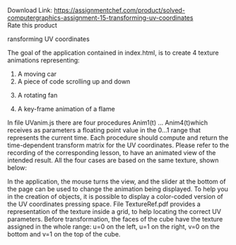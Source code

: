 Download Link: https://assignmentchef.com/product/solved-computergraphics-assignment-15-transforming-uv-coordinates
<br>
<span class="kksr-muted">Rate this product</span>

ransforming UV coordinates

The goal of the application contained in index.html, is to create 4 texture animations representing:

<ol>

 <li>A moving car</li>

 <li>A piece of code scrolling up and down</li>

</ol>

3. A rotating fan

4. A key-frame animation of a flame

In file UVanim.js there are four procedures Anim1(t) … Anim4(t)which receives as parameters a floating point value in the 0…1 range that represents the current time. Each procedure should compute and return the time-dependent transform matrix for the UV coordinates. Please refer to the recording of the corresponding lesson, to have an animated view of the intended result. All the four cases are based on the same texture, shown below:

In the application, the mouse turns the view, and the slider at the bottom of the page can be used to change the animation being displayed. To help you in the creation of objects, it is possible to display a color-coded version of the UV coordinates pressing space. File TextureRef.pdf provides a representation of the texture inside a grid, to help locating the correct UV parameters. Before transformation, the faces of the cube have the texture assigned in the whole range: u=0 on the left, u=1 on the right, v=0 on the bottom and v=1 on the top of the cube.